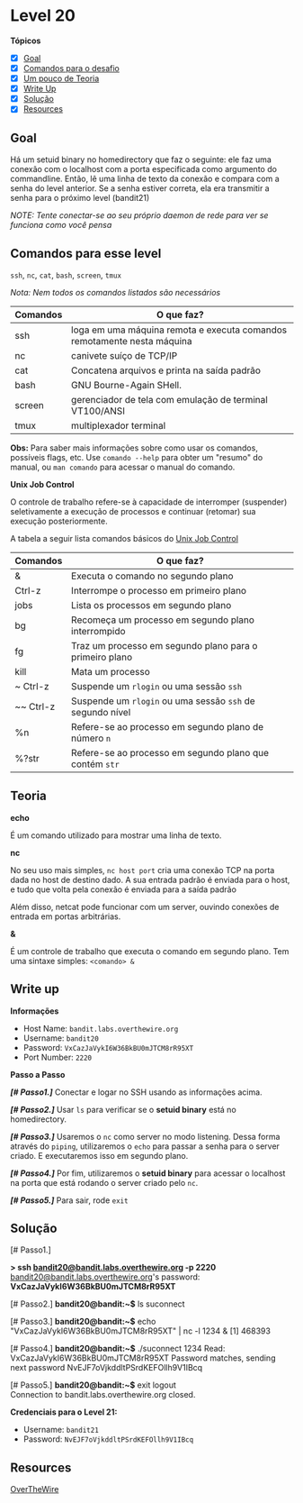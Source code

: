# Level 20
**Tópicos**

- [X] [Goal](#goal)
- [X] [Comandos para o desafio](#comandos-para-esse-level)
- [X] [Um pouco de Teoria](#teoria)
- [X] [Write Up](#write-up)
- [X] [Solução](#soluçao)
- [X] [Resources](#resources)

## Goal
Há um setuid binary no homedirectory que faz o seguinte: ele faz uma conexão com o localhost com a porta especificada como argumento do commandline. Então, lê uma linha de texto da conexão e compara com a senha do level anterior. Se a senha estiver correta, ela era transmitir a senha para o próximo level (bandit21)

*NOTE: Tente conectar-se ao seu próprio daemon de rede para ver se funciona como você pensa*

## Comandos para esse level
`ssh`, `nc`, `cat`, `bash`, `screen`, `tmux`

*Nota: Nem todos os comandos listados são necessários*

 Comandos |                             O que faz?
 ---------|--------
 ssh      |loga em uma máquina remota e executa comandos remotamente nesta máquina
 nc       |canivete suíço de TCP/IP
 cat      |Concatena arquivos e printa na saída padrão
 bash     |GNU Bourne-Again SHell. 
 screen   |gerenciador de tela com emulação de terminal VT100/ANSI
 tmux     |multiplexador terminal

 **Obs:** Para saber mais informações sobre como usar os comandos, possíveis flags, etc. Use `comando --help` para obter um "resumo" do manual, ou `man comando` para acessar o manual do comando.

**Unix Job Control**

 O controle de trabalho refere-se à capacidade de interromper (suspender) seletivamente a execução de processos e continuar (retomar) sua execução posteriormente.
 
 A tabela a seguir lista comandos básicos do [Unix Job Control](https://www.gnu.org/software/bash/manual/html_node/Job-Control-Basics.html)

  Comandos |                             O que faz?
 --------- |--------
 &         |Executa o comando no segundo plano
 Ctrl-z    |Interrompe o processo em primeiro plano
 jobs      |Lista os processos em segundo plano
 bg        |Recomeça um processo em segundo plano interrompido 
 fg        |Traz um processo em segundo plano para o primeiro plano
 kill      |Mata um processo
 ~ Ctrl-z  |Suspende um `rlogin` ou uma sessão `ssh` 
 ~~ Ctrl-z |Suspende um `rlogin` ou uma sessão `ssh` de segundo nível
 %n        |Refere-se ao processo em segundo plano de número `n`
 %?str     |Refere-se ao processo em segundo plano que contém `str`



## Teoria

**echo**

É um comando utilizado para mostrar uma linha de texto. 

**nc**

No seu uso mais simples, `nc host port` cria uma conexão TCP na porta dada no host de destino dado. A sua entrada padrão é enviada para o host, e tudo que volta pela conexão é enviada para a saída padrão

Além disso, netcat pode funcionar com um server, ouvindo conexões de entrada em portas arbitrárias. 

**&**

É um controle de trabalho que executa o comando em segundo plano. Tem uma sintaxe simples: `<comando> &`


## Write up
**Informações**
- Host Name: `bandit.labs.overthewire.org`
- Username: `bandit20`
- Password: `VxCazJaVykI6W36BkBU0mJTCM8rR95XT`
- Port Number: `2220`

**Passo a Passo**

***[# Passo1.]*** Conectar e logar no SSH usando as informações acima.

***[# Passo2.]*** Usar `ls` para verificar se o **setuid binary** está no homedirectory.

***[# Passo3.]*** Usaremos o `nc` como server no modo listening. Dessa forma através do `piping`, utilizaremos o `echo` para passar a senha para o server criado. E executaremos isso em segundo plano.

***[# Passo4.]*** Por fim, utilizaremos o **setuid binary** para acessar o localhost na porta que está rodando o server criado pelo `nc`.

***[# Passo5.]*** Para sair, rode `exit`

## Solução
<prep>
[# Passo1.] 

<b>> ssh bandit20@bandit.labs.overthewire.org -p 2220</b>
bandit20@bandit.labs.overthewire.org's password: <b>VxCazJaVykI6W36BkBU0mJTCM8rR95XT</b>

[# Passo2.]
<b>bandit20@bandit:~$</b> ls
suconnect

[# Passo3.] 
<b>bandit20@bandit:~$</b> echo "VxCazJaVykI6W36BkBU0mJTCM8rR95XT" | nc -l 1234 &
[1] 468393

[# Passo4.]
<b>bandit20@bandit:~$</b> ./suconnect 1234
Read: VxCazJaVykI6W36BkBU0mJTCM8rR95XT
Password matches, sending next password
NvEJF7oVjkddltPSrdKEFOllh9V1IBcq

[# Passo5.]
<b>bandit20@bandit:~$</b> exit
logout                                                             
Connection to bandit.labs.overthewire.org closed.
</prep>

**Credenciais para o Level 21:**
- Username: `bandit21`
- Password: `NvEJF7oVjkddltPSrdKEFOllh9V1IBcq`

## Resources
[OverTheWire](https://overthewire.org/wargames/bandit/bandit21.html)


